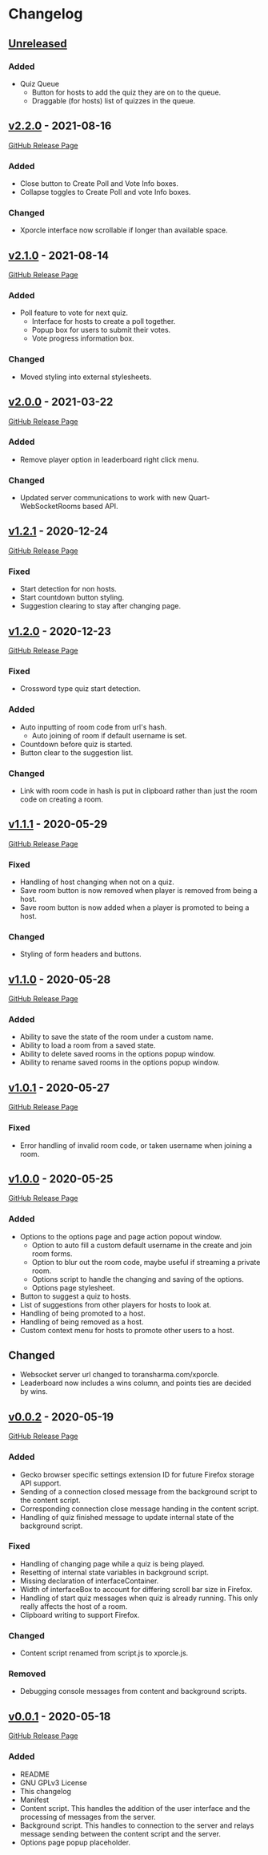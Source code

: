 Changelog
=========

[Unreleased]
------------
### Added
- Quiz Queue
  - Button for hosts to add the quiz they are on to the queue.
  - Draggable (for hosts) list of quizzes in the queue.

[v2.2.0] - 2021-08-16
---------------------
[GitHub Release Page](https://github.com/ToranSharma/Xporcle-Extension/releases/tag/v2.2.0)
### Added
- Close button to Create Poll and Vote Info boxes.
- Collapse toggles to Create Poll and vote Info boxes.

### Changed
- Xporcle interface now scrollable if longer than available space.


[v2.1.0] - 2021-08-14
---------------------
[GitHub Release Page](https://github.com/ToranSharma/Xporcle-Extension/releases/tag/v2.1.0)
### Added
- Poll feature to vote for next quiz.
  - Interface for hosts to create a poll together.
  - Popup box for users to submit their votes.
  - Vote progress information box.

### Changed
- Moved styling into external stylesheets.

[v2.0.0] - 2021-03-22
---------------------
[GitHub Release Page](https://github.com/ToranSharma/Xporcle-Extension/releases/tag/v2.0.0)
### Added
- Remove player option in leaderboard right click menu.

### Changed
- Updated server communications to work with new Quart-WebSocketRooms based API.

[v1.2.1] - 2020-12-24
---------------------
[GitHub Release Page](https://github.com/ToranSharma/Xporcle-Extension/releases/tag/v1.2.1)
### Fixed
- Start detection for non hosts.
- Start countdown button styling.
- Suggestion clearing to stay after changing page.

[v1.2.0] - 2020-12-23
---------------------
[GitHub Release Page](https://github.com/ToranSharma/Xporcle-Extension/releases/tag/v1.2.0)
### Fixed
- Crossword type quiz start detection.

### Added
- Auto inputting of room code from url's hash.
  - Auto joining of room if default username is set.
- Countdown before quiz is started.
- Button clear to the suggestion list.

### Changed
- Link with room code in hash is put in clipboard rather than just the room
  code on creating a room.

[v1.1.1] - 2020-05-29
---------------------
[GitHub Release Page](https://github.com/ToranSharma/Xporcle-Extension/releases/tag/v1.1.1)
### Fixed
- Handling of host changing when not on a quiz.
- Save room button is now removed when player is removed from being a host.
- Save room button is now added when a player is promoted to being a host.

### Changed
- Styling of form headers and buttons.

[v1.1.0] - 2020-05-28
---------------------
[GitHub Release Page](https://github.com/ToranSharma/Xporcle-Extension/releases/tag/v1.1.0)
### Added
- Ability to save the state of the room under a custom name.
- Ability to load a room from a saved state.
- Ability to delete saved rooms in the options popup window.
- Ability to rename saved rooms in the options popup window.

[v1.0.1] - 2020-05-27
---------------------
[GitHub Release Page](https://github.com/ToranSharma/Xporcle-Extension/releases/tag/v1.0.1)
### Fixed
- Error handling of invalid room code, or taken username when joining a room.

[v1.0.0] - 2020-05-25
---------------------
[GitHub Release Page](https://github.com/ToranSharma/Xporcle-Extension/releases/tag/v1.0.0)
### Added
- Options to the options page and page action popout window.
  - Option to auto fill a custom default username in the create and join room
    forms.
  - Option to blur out the room code, maybe useful if streaming a private room.
  - Options script to handle the changing and saving of the options.
  - Options page stylesheet.
- Button to suggest a quiz to hosts.
- List of suggestions from other players for hosts to look at.
- Handling of being promoted to a host.
- Handling of being removed as a host.
- Custom context menu for hosts to promote other users to a host.

## Changed
- Websocket server url changed to toransharma.com/xporcle.
- Leaderboard now includes a wins column, and points ties are decided by wins.

[v0.0.2] - 2020-05-19
---------------------
[GitHub Release Page](https://github.com/ToranSharma/Xporcle-Extension/releases/tag/v0.0.2)
### Added
- Gecko browser specific settings extension ID for future Firefox storage API
  support.
- Sending of a connection closed message from the background script to the
  content script.
- Corresponding connection close message handing in the content script.
- Handling of quiz finished message to update internal state of the background
  script.

### Fixed
- Handling of changing page while a quiz is being played.
- Resetting of internal state variables in background script.
- Missing declaration of interfaceContainer.
- Width of interfaceBox to account for differing scroll bar size in Firefox.
- Handling of start quiz messages when quiz is already running. This only really
  affects the host of a room.
- Clipboard writing to support Firefox.

### Changed
- Content script renamed from script.js to xporcle.js.

### Removed
- Debugging console messages from content and background scripts.

[v0.0.1] - 2020-05-18
---------------------
[GitHub Release Page](https://github.com/ToranSharma/Xporcle-Extension/releases/tag/v0.0.1)
### Added
- README
- GNU GPLv3 License
- This changelog
- Manifest
- Content script. This handles the addition of the user interface and the
  processing of messages from the server.
- Background script. This handles to connection to the server and relays
  message sending between the content script and the server.
- Options page popup placeholder.

[Unreleased]: https://github.com/ToranSharma/Xporcle-Extension/compare/master...develop
[v2.2.0]: https://github.com/ToranSharma/Xporcle-Extension/compare/v2.1.0...v2.2.0
[v2.1.0]: https://github.com/ToranSharma/Xporcle-Extension/compare/v2.0.0...v2.1.0
[v2.0.0]: https://github.com/ToranSharma/Xporcle-Extension/compare/v1.2.1...v2.0.0
[v1.2.1]: https://github.com/ToranSharma/Xporcle-Extension/compare/v1.2.0...v1.2.1
[v1.2.0]: https://github.com/ToranSharma/Xporcle-Extension/compare/v1.1.1...v1.2.0
[v1.1.1]: https://github.com/ToranSharma/Xporcle-Extension/compare/v1.1.0...v1.1.1
[v1.1.0]: https://github.com/ToranSharma/Xporcle-Extension/compare/v1.0.1...v1.1.0
[v1.0.1]: https://github.com/ToranSharma/Xporcle-Extension/compare/v1.0.0...v1.0.1
[v1.0.0]: https://github.com/ToranSharma/Xporcle-Extension/compare/v0.0.2...v1.0.0
[v0.0.2]: https://github.com/ToranSharma/Xporcle-Extension/compare/v0.0.1...v0.0.2
[v0.0.1]: https://github.com/ToranSharma/Xporcle-Extension/releases/tag/v0.0.1
